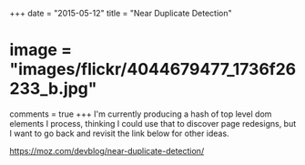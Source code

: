 +++
date = "2015-05-12"
title = "Near Duplicate Detection"
# image = "images/flickr/4044679477_1736f26233_b.jpg"
comments = true
+++
I'm currently producing a hash of top level dom elements I process, thinking I could use that to discover page redesigns, but I want to go back and revisit the link below for other ideas.
<!--more-->

https://moz.com/devblog/near-duplicate-detection/
